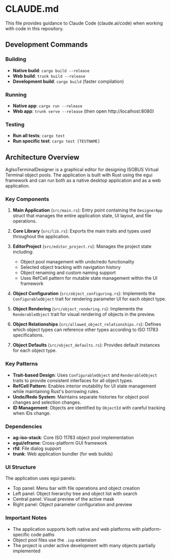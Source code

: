 # CLAUDE.md

This file provides guidance to Claude Code (claude.ai/code) when working with code in this repository.

## Development Commands

### Building
- **Native build**: `cargo build --release`
- **Web build**: `trunk build --release`
- **Development build**: `cargo build` (faster compilation)

### Running
- **Native app**: `cargo run --release`
- **Web app**: `trunk serve --release` (then open http://localhost:8080)

### Testing
- **Run all tests**: `cargo test`
- **Run specific test**: `cargo test [TESTNAME]`

## Architecture Overview

AgIsoTerminalDesigner is a graphical editor for designing ISOBUS Virtual Terminal object pools. The application is built with Rust using the egui framework and can run both as a native desktop application and as a web application.

### Key Components

1. **Main Application** (`src/main.rs`): Entry point containing the `DesignerApp` struct that manages the entire application state, UI layout, and file operations.

2. **Core Library** (`src/lib.rs`): Exports the main traits and types used throughout the application.

3. **EditorProject** (`src/editor_project.rs`): Manages the project state including:
   - Object pool management with undo/redo functionality
   - Selected object tracking with navigation history
   - Object renaming and custom naming support
   - Uses RefCell pattern for mutable state management within the UI framework

4. **Object Configuration** (`src/object_configuring.rs`): Implements the `ConfigurableObject` trait for rendering parameter UI for each object type.

5. **Object Rendering** (`src/object_rendering.rs`): Implements the `RenderableObject` trait for visual rendering of objects in the preview.

6. **Object Relationships** (`src/allowed_object_relationships.rs`): Defines which object types can reference other types according to ISO 11783 specifications.

7. **Object Defaults** (`src/object_defaults.rs`): Provides default instances for each object type.

### Key Patterns

- **Trait-based Design**: Uses `ConfigurableObject` and `RenderableObject` traits to provide consistent interfaces for all object types.
- **RefCell Pattern**: Enables interior mutability for UI state management while maintaining Rust's borrowing rules.
- **Undo/Redo System**: Maintains separate histories for object pool changes and selection changes.
- **ID Management**: Objects are identified by `ObjectId` with careful tracking when IDs change.

### Dependencies

- **ag-iso-stack**: Core ISO 11783 object pool implementation
- **egui/eframe**: Cross-platform GUI framework
- **rfd**: File dialog support
- **trunk**: Web application bundler (for web builds)

### UI Structure

The application uses egui panels:
- Top panel: Menu bar with file operations and object creation
- Left panel: Object hierarchy tree and object list with search
- Central panel: Visual preview of the active mask
- Right panel: Object parameter configuration and preview

### Important Notes

- The application supports both native and web platforms with platform-specific code paths
- Object pool files use the `.iop` extension
- The project is under active development with many objects partially implemented